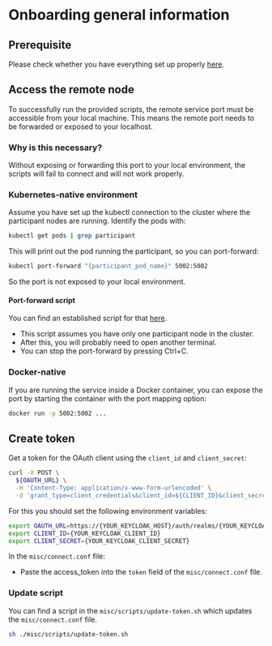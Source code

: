 # Onboarding general information

## Prerequisite

Please check whether you have everything set up properly [here](../README.md).

## Access the remote node

To successfully run the provided scripts, the remote service port must be accessible from your local machine. This means the remote port needs to be forwarded or exposed to your localhost.

### Why is this necessary?

Without exposing or forwarding this port to your local environment, the scripts will fail to connect and will not work properly.

### Kubernetes-native environment

Assume you have set up the kubectl connection to the cluster where the participant nodes are running. Identify the pods with:

```bash
kubectl get pods | grep participant
```

This will print out the pod running the participant, so you can port-forward:

```bash
kubectl port-forward "{participant_pod_name}" 5002:5002
```

So the port is not exposed to your local environment.

#### Port-forward script

You can find an established script for that [here](./scripts/kubectl-expose.sh).

- This script assumes you have only one participant node in the cluster.
- After this, you will probably need to open another terminal.
- You can stop the port-forward by pressing Ctrl+C.

### Docker-native

If you are running the service inside a Docker container, you can expose the port by starting the container with the port mapping option:

```bash
docker run -p 5002:5002 ...
```

## Create token

Get a token for the OAuth client using the `client_id` and `client_secret`:

```bash
curl -X POST \
  ${OAUTH_URL} \
  -H 'Content-Type: application/x-www-form-urlencoded' \
  -d 'grant_type=client_credentials&client_id=${CLIENT_ID}&client_secret=${CLIENT_SECRET}'
```

For this you should set the following environment variables:

```bash
export OAUTH_URL=https://{YOUR_KEYCLOAK_HOST}/auth/realms/{YOUR_KEYCLOAK_REALM}/protocol/openid-connect/token
export CLIENT_ID={YOUR_KEYCLOAK_CLIENT_ID}
export CLIENT_SECRET={YOUR_KEYCLOAK_CLIENT_SECRET}
```

In the `misc/connect.conf` file:

- Paste the access_token into the `token` field of the `misc/connect.conf` file.

### Update script

You can find a script in the `misc/scripts/update-token.sh` which updates the `misc/connect.conf` file.

```bash
sh ./misc/scripts/update-token.sh
```